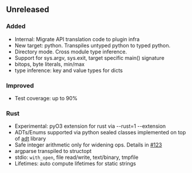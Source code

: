 ## Unreleased

### Added
- Internal: Migrate API translation code to plugin infra
- New target: python. Transpiles untyped python to typed python.
- Directory mode. Cross module type inference.
- Support for sys.argv, sys.exit, target specific main() signature
- bitops, byte literals, min/max
- type inference: key and value types for dicts


### Improved
- Test coverage: up to 90%


### Rust
- Experimental: pyO3 extension for rust via --rust=1 --extension
- ADTs/Enums supported via python sealed classes implemented on top of [adt](https://github.com/jspahrsummers/adt) library
- Safe integer arithmetic only for widening ops. Details in [#123](https://github.com/adsharma/py2many/issues/123)
- argparse transpiled to structopt
- stdio: `with_open`, file read/write, text/binary, tmpfile
- Lifetimes: auto compute lifetimes for static strings
